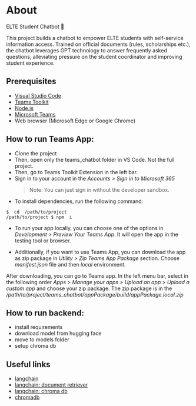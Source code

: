 # About

ELTE Student Chatbot 🚀

This project builds a chatbot to empower ELTE students with self-service information access. Trained on official documents (rules, scholarships etc.), the chatbot leverages GPT technology to answer frequently asked questions, alleviating pressure on the student coordinator and improving student experience.

## Prerequisites

- [Visual Studio Code](https://code.visualstudio.com/download)
- [Teams Toolkit](https://learn.microsoft.com/en-us/microsoftteams/platform/sbs-gs-notificationbot?tabs=cli&tutorial-step=1#install-teams-toolkit)
- [Node.js](https://nodejs.org/en/download/)
- [Microsoft Teams](https://www.microsoft.com/microsoft-teams/download-app)
- Web browser (Microsoft Edge or Google Chrome)

## How to run Teams App:

- Clone the project
- Then, open only the teams_chatbot folder in VS Code. Not the full project.
- Then, go to Teams Toolkit Extension in the left bar.
- Sign in to your account in the _Accounts > Sign in to Microsoft 365_
  > Note: You can just sign in without the developer sandbox.
- To install dependencies, run the following command:

```shell
$  cd  /path/to/project
/path/to/project $ npm  i
```

- To run your app locally, you can choose one of the options in _Development > Preview Your Teams App_. It will open the app in the testing tool or browser.

- Additionally, if you want to use Teams App, you can download the app as zip package in _Utility > Zip Teams App Package_ section. Choose _manifest.json_ file and then _local_ environment.

After downloading, you can go to Teams app. In the left menu bar, select in the following order _Apps > Manage your apps > Upload an app > Upload a custom app_ and choose your zip package. The zip package is in the _/path/to/project/teams_chatbot/appPackage/build/appPackage.local.zip_

## How to run backend:

- install requirements
- download model from hugging face
- move to models folder
- setup chroma db

## Useful links

- [langchain](https://python.langchain.com/v0.1/docs/expression_language/streaming/)
- [langchain: document retriever](https://python.langchain.com/v0.1/docs/modules/data_connection/retrievers/parent_document_retriever/)
- [langchain: chroma db](https://python.langchain.com/v0.1/docs/integrations/vectorstores/chroma/)
- [chromadb](https://docs.trychroma.com/troubleshooting#sqlite)
